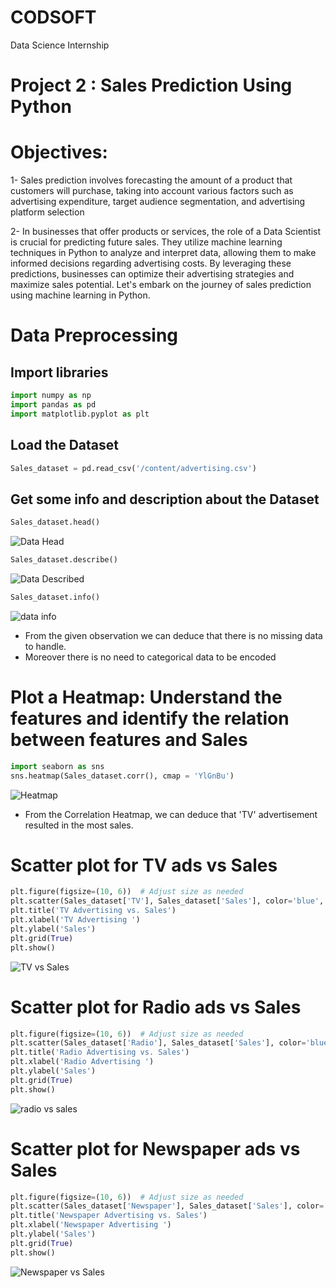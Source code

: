 # CODSOFT
Data Science Internship
# Project 2 : Sales Prediction Using Python
# Objectives:
1- Sales prediction involves forecasting the amount of a product that customers will purchase, taking into account various factors such as advertising expenditure, target audience segmentation, and advertising platform selection

2- In businesses that offer products or services, the role of a Data Scientist is crucial for predicting future sales. They utilize machine learning techniques in Python to analyze and interpret data, allowing them to make informed decisions regarding advertising costs. By leveraging these predictions, businesses can optimize their advertising strategies and maximize sales potential. Let's embark on
the journey of sales prediction using machine learning in Python.

# Data Preprocessing
## Import libraries
```python
import numpy as np
import pandas as pd
import matplotlib.pyplot as plt
```
## Load the Dataset
```python
Sales_dataset = pd.read_csv('/content/advertising.csv')
```
## Get some info and description about the Dataset
```python
Sales_dataset.head()
```
![Data Head](head.png)

```python
Sales_dataset.describe()
```
![Data Described](described.png)

```python
Sales_dataset.info()
```
![data info](info.png)
- From the given observation we can deduce that there is no missing data to handle.
- Moreover there is no need to categorical data to be encoded
# Plot a Heatmap: Understand the features and identify the relation between features and Sales
```python
import seaborn as sns
sns.heatmap(Sales_dataset.corr(), cmap = 'YlGnBu')
```
![Heatmap](Heatmap.png)
- From the Correlation Heatmap, we can deduce that 'TV' advertisement resulted in the most sales.
# Scatter plot for TV ads vs Sales
```python
plt.figure(figsize=(10, 6))  # Adjust size as needed
plt.scatter(Sales_dataset['TV'], Sales_dataset['Sales'], color='blue', alpha=0.5) 
plt.title('TV Advertising vs. Sales')
plt.xlabel('TV Advertising ')
plt.ylabel('Sales')
plt.grid(True)
plt.show()
```
![TV vs Sales](TVSales.png)

# Scatter plot for Radio ads vs Sales
```python
plt.figure(figsize=(10, 6))  # Adjust size as needed
plt.scatter(Sales_dataset['Radio'], Sales_dataset['Sales'], color='blue', alpha=0.5) 
plt.title('Radio Advertising vs. Sales')
plt.xlabel('Radio Advertising ')
plt.ylabel('Sales')
plt.grid(True)
plt.show()
```
![radio vs sales](RadioSales.png)
# Scatter plot for Newspaper ads vs Sales
```python
plt.figure(figsize=(10, 6))  # Adjust size as needed
plt.scatter(Sales_dataset['Newspaper'], Sales_dataset['Sales'], color='blue', alpha=0.5) 
plt.title('Newspaper Advertising vs. Sales')
plt.xlabel('Newspaper Advertising ')
plt.ylabel('Sales')
plt.grid(True)
plt.show()
```
![Newspaper vs Sales](NewspaperSales.png)

